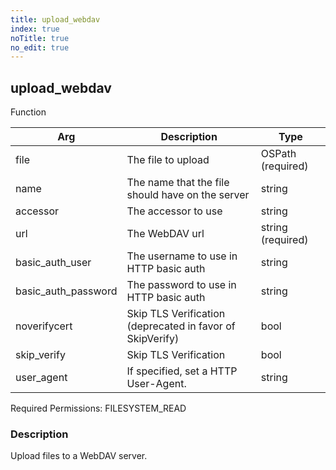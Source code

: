```yaml
---
title: upload_webdav
index: true
noTitle: true
no_edit: true
---
```




<div class="vql_item"></div>


## upload_webdav
<span class='vql_type label label-warning pull-right page-header'>Function</span>



<div class="vqlargs"></div>

Arg | Description | Type
----|-------------|-----
file|The file to upload|OSPath (required)
name|The name that the file should have on the server|string
accessor|The accessor to use|string
url|The WebDAV url|string (required)
basic_auth_user|The username to use in HTTP basic auth|string
basic_auth_password|The password to use in HTTP basic auth|string
noverifycert|Skip TLS Verification (deprecated in favor of SkipVerify)|bool
skip_verify|Skip TLS Verification|bool
user_agent|If specified, set a HTTP User-Agent.|string

Required Permissions: 
<span class="linkcolour label label-success">FILESYSTEM_READ</span>

### Description

Upload files to a WebDAV server.

